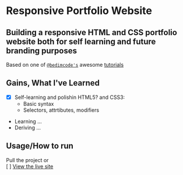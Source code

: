 # Responsive Portfolio Website
  
## Building a responsive HTML and CSS portfolio website both for self learning and future branding purposes

Based on one of [`@bedimcode's`](https://github.com/bedimcode) awesome [tutorials](https://youtu.be/27JtRAI3QO8)


## Gains, What I've Learned
- [x] Self-learning and polishin HTML5? and CSS3:
    - Basic syntax
    - Selectors, attrtibutes, modifiers
- Learning …
- Deriving …



## Usage/How to run
Pull the project or <br/>
[ ] [View the live site](http://www.vnikolin.com/)

